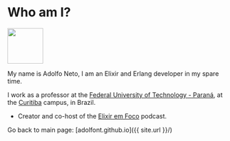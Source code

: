 # Who am I?


<img src="https://user-images.githubusercontent.com/79562/168625679-aa5519bb-3895-46a9-ba26-08dfeead713b.jpg" width="80" height="80">

My name is Adolfo Neto, I am an Elixir and Erlang developer in my spare time.

I work as a professor at the [Federal University of Technology - Paraná](http://www.utfpr.edu.br/english/about-utfpr/facts-and-figures), at the [Curitiba](https://goo.gl/maps/7yqRvDEu52DkCL3WA) campus, in Brazil.

- Creator and co-host of the [Elixir em Foco](http://elixiremfoco.com) podcast.


Go back to main page: [adolfont.github.io]({{ site.url }}/)
